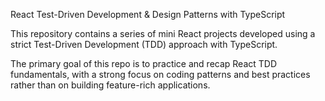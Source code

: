 React Test-Driven Development & Design Patterns with TypeScript

This repository contains a series of mini React projects developed using a strict Test-Driven Development (TDD) approach with TypeScript.

The primary goal of this repo is to practice and recap React TDD fundamentals, with a strong focus on coding patterns and best practices rather than on building feature-rich applications.
